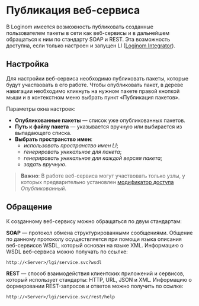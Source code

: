 # Публикация веб-сервиса

В Loginom имеется возможность публиковать созданные пользователем пакеты в сети как веб-сервисы и в дальнейшем обращаться к ним по стандарту SOAP и REST. Эта возможность доступна, если только настроен и запущен LI ([Loginom Integrator](https://loginom.ru/platform/pricing#component-integrator)).

## Настройка

Для настройки веб-сервиса необходимо публиковать пакеты, которые будут участвовать в его работе.
Чтобы опубликовать пакет, в дереве навигации необходимо кликнуть на нужном пакете правой кнопкой мыши и в контекстном меню выбрать пункт «Публикация пакетов».

Параметры окна настроек:

* **Опубликованные пакеты** — список уже опубликованных пакетов.
* **Путь к файлу пакета** — указывается вручную или выбирается из выпадающего списка.
* **Выбрать пространство имен**:
  * *использовать пространство имен LI*;
  * *генерировать уникальное для пакета*;
  * *генерировать уникальное для каждой версии пакета*;
  * *задать вручную*.

> **Важно**: В работе веб-сервиса могут участвовать только узлы, у которых предварительно установлен [модификатор доступа](../../scenario/access-modifier.md) *Опубликованный*.

## Обращение

К созданному веб-сервису можно обращаться по двум стандартам:

**SOAP** — протокол обмена структурированными сообщениями. Общение по данному протоколу осуществляется при помощи языка описания веб-сервисов  WSDL, который основан на языке XML. Информацию о WSDL веб-сервиса можно получать по ссылке:

`http://<Server>/lgi/service.svc?wsdl`

**REST** — способ взаимодействия клиентских приложений и сервисов, который использует стандарты: HTTP, URL, JSON и XML. Информацию о формировании REST-запросов и ответов можно получить по ссылке:

`http://<Server>/lgi/service.svc/rest/help`